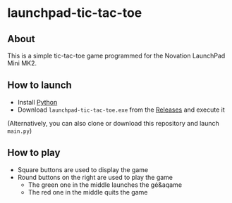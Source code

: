 # launchpad-tic-tac-toe

## About

This is a simple tic-tac-toe game programmed for the Novation LaunchPad Mini MK2.

## How to launch

- Install [Python](https://www.python.org/downloads/)
- Download `launchpad-tic-tac-toe.exe` from the [Releases](https://github.com/maelchiotti/launchpad-tic-tac-toe/releases/tag/Executable) and execute it

(Alternatively, you can also clone or download this repository and launch `main.py`)

## How to play

- Square buttons are used to display the game
- Round buttons on the right are used to play the game
  - The green one in the middle launches the gé&aqame
  - The red one in the middle quits the game

